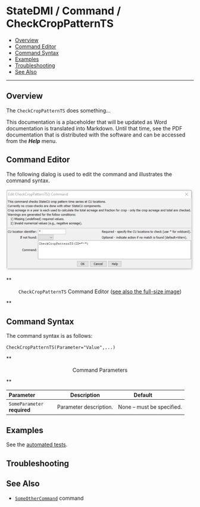 # StateDMI / Command / CheckCropPatternTS #

* [Overview](#overview)
* [Command Editor](#command-editor)
* [Command Syntax](#command-syntax)
* [Examples](#examples)
* [Troubleshooting](#troubleshooting)
* [See Also](#see-also)

-------------------------

## Overview ##

The `CheckCropPatternTS` does something...

This documentation is a placeholder that will be updated as Word documentation is translated into Markdown.
Until that time, see the PDF documentation that is distributed with the software and can be accessed
from the ***Help*** menu.

## Command Editor ##

The following dialog is used to edit the command and illustrates the command syntax.

![CheckCropPatternTS](CheckCropPatternTS.png)

**<p style="text-align: center;">
`CheckCropPatternTS` Command Editor (<a href="../CheckCropPatternTS.png">see also the full-size image</a>)
</p>**

## Command Syntax ##

The command syntax is as follows:

```text
CheckCropPatternTS(Parameter="Value",...)
```
**<p style="text-align: center;">
Command Parameters
</p>**

| **Parameter**&nbsp;&nbsp;&nbsp;&nbsp;&nbsp;&nbsp;&nbsp;&nbsp;&nbsp;&nbsp;&nbsp;&nbsp; | **Description** | **Default**&nbsp;&nbsp;&nbsp;&nbsp;&nbsp;&nbsp;&nbsp;&nbsp;&nbsp;&nbsp; |
| --------------|-----------------|----------------- |
|`SomeParameter`<br>**required**|Parameter description.|None – must be specified.|

## Examples ##

See the [automated tests](https://github.com/OpenWaterFoundation/cdss-app-statedmi-main/tree/master/test/regression/commands/CheckCropPatternTS).

## Troubleshooting ##

## See Also ##

* [`SomeOtherCommand`](../SomeOtherCommand/SomeOtherCommand) command
